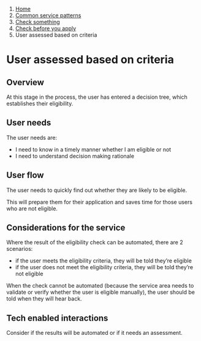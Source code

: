 1.  [Home](/docs/core/contents)
2.	[Common service patterns](/docs/core/common-service-patterns/overview)
3.  [Check something](docs/documentation/core/common-service-patterns/service-patterns/check-something/overview)
4.  [Check before you apply](/docs/core/common-service-patterns/service-patterns/check-something/check-before-you-apply/overview)
5.  User assessed based on criteria

# User assessed based on criteria

## Overview

At this stage in the process, the user has entered a decision tree, which establishes their eligibility. 

## User needs

The user needs are:

* I need to know in a timely manner whether I am eligible or not
* I need to understand decision making rationale

## User flow

The user needs to quickly find out whether they are likely to be eligible. 

This will prepare them for their application and saves time for those users who are not eligible. 

## Considerations for the service

Where the result of the eligibility check can be automated, there are 2 scenarios: 

* if the user meets the eligibility criteria, they will be told they’re eligible
* if the user does not meet the eligibility criteria, they will be told they’re not eligible

When the check cannot be automated (because the service area needs to validate or verify whether the user is eligible manually), the user should be told when they will hear back. 

## Tech enabled interactions

Consider if the results will be automated or if it needs an assessment.
